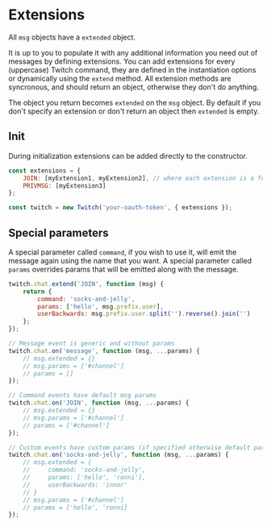 # Extensions

All `msg` objects have a `extended` object.

It is up to you to populate it with any additional information you need out of messages by defining extensions. You can add extensions for every (uppercase) Twitch command, they are defined in the instantiation options or dynamically using the `extend` method. All extension methods are syncronous, and should return an object, otherwise they don't do anything.

The object you return becomes `extended` on the `msg` object. By default if you don't specify an extension or don't return an object then `extended` is empty.

## Init

During initialization extensions can be added directly to the constructor.

```javascript
const extensions = {
    JOIN: [myExtension1, myExtension2], // where each extension is a function
    PRIVMSG: [myExtension3]
};

const twitch = new Twitch('your-oauth-token', { extensions });
```

## Special parameters

A special parameter called `command`, if you wish to use it, will emit the message again using the name that you want. A special parameter called `params` overrides params that will be emitted along with the message.

```javascript
twitch.chat.extend('JOIN', function (msg) {
    return {
        command: 'socks-and-jelly',
        params: ['hello', msg.prefix.user],
        userBackwards: msg.prefix.user.split('').reverse().join('')
    };
});

// Message event is generic and without params
twitch.chat.on('message', function (msg, ...params) {
    // msg.extended = {}
    // msg.params = ['#channel']
    // params = []
});

// Command events have default msg params
twitch.chat.on('JOIN', function (msg, ...params) {
    // msg.extended = {}
    // msg.params = ['#channel']
    // params = ['#channel']
});

// Custom events have custom params (if specified otherwise default params)
twitch.chat.on('socks-and-jelly', function (msg, ...params) {
    // msg.extended = {
    //     command: 'socks-and-jelly',
    //     params: ['hello', 'ronni'],
    //     userBackwards: 'innor'
    // }
    // msg.params = ['#channel']
    // params = ['hello', 'ronni]
});
```
